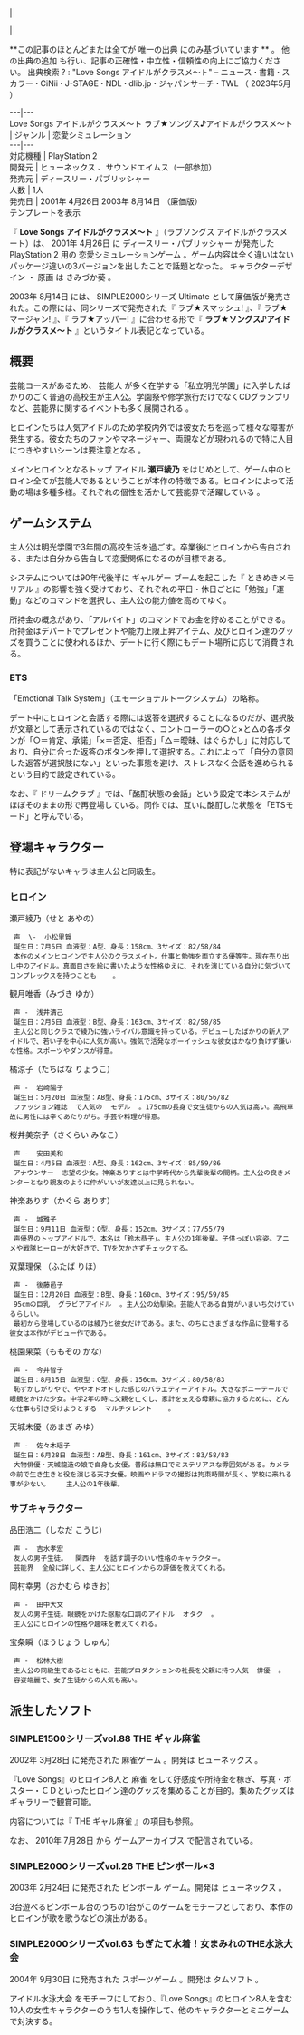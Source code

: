 |

|

**この記事のほとんどまたは全てが 唯一の出典  にのみ基づいています ** 。  他の出典の追加
も行い、記事の正確性・中立性・信頼性の向上にご協力ください。  出典検索  ?  :  "Love Songs アイドルがクラスメ〜ト"  –  ニュース
**·** 書籍  **·** スカラー  **·** CiNii  **·** J-STAGE  **·** NDL  **·** dlib.jp
**·** ジャパンサーチ  **·** TWL  （  2023年5月  ）  
  
---|---  
Love Songs アイドルがクラスメ〜ト  ラブ★ソングス♪アイドルがクラスメ〜ト  |  ジャンル  |  恋愛シミュレーション   
---|---  
対応機種  |  PlayStation 2   
開発元  |  ヒューネックス  、サウンドエイムス（一部参加）   
発売元  |  ディースリー・パブリッシャー   
人数  |  1人   
発売日  |  2001年  4月26日  2003年  8月14日  （廉価版）   
テンプレートを表示  
  
『 **Love Songs アイドルがクラスメ〜ト** 』（ラブソングス アイドルがクラスメート）は、  2001年  4月26日  に
ディースリー・パブリッシャー  が発売した  PlayStation 2  用の  恋愛シミュレーションゲーム
。ゲーム内容は全く違いはないパッケージ違いの3バージョンを出したことで話題となった。  キャラクターデザイン  ・  原画  は  きみづか葵  。

2003年  8月14日  には、  SIMPLE2000シリーズ Ultimate  として廉価版が発売された。この際には、同シリーズで発売された『
ラブ★スマッシュ!  』、『  ラブ★マージャン!  』、『  ラブ★アッパー!  』に合わせる形で『 **ラブ★ソングス♪アイドルがクラスメ〜ト**
』というタイトル表記となっている。

##  概要  

芸能コースがあるため、  芸能人
が多く在学する「私立明光学園」に入学したばかりのごく普通の高校生が主人公。学園祭や修学旅行だけでなくCDグランプリなど、芸能界に関するイベントも多く展開される
  。

ヒロインたちは人気アイドルのため学校内外では彼女たちを巡って様々な障害が発生する。彼女たちのファンやマネージャー、両親などが現われるので特に人目につきやすいシーンは要注意となる
  。

メインヒロインとなるトップ  アイドル  **瀬戸綾乃**
をはじめとして、ゲーム中のヒロイン全てが芸能人であるということが本作の特徴である。ヒロインによって活動の場は多種多様。それぞれの個性を活かして芸能界で活躍している
  。

##  ゲームシステム  

主人公は明光学園で3年間の高校生活を過ごす。卒業後にヒロインから告白される、または自分から告白して恋愛関係になるのが目標である。

システムについては90年代後半に  ギャルゲー  ブームを起こした『  ときめきメモリアル
』の影響を強く受けており、それぞれの平日・休日ごとに「勉強」「運動」などのコマンドを選択し、主人公の能力値を高めてゆく。

所持金の概念があり、「アルバイト」のコマンドでお金を貯めることができる。所持金はデパートでプレゼントや能力上限上昇アイテム、及びヒロイン達のグッズを買うことに使われるほか、デートに行く際にもデート場所に応じて消費される。

###  ETS  

「Emotional Talk System」（エモーショナルトークシステム）の略称。

デート中にヒロインと会話する際には返答を選択することになるのだが、選択肢が文章として表示されているのではなく、コントローラーの○と×と△の各ボタンが「○＝肯定、承諾」「×＝否定、拒否」「△＝曖昧、はぐらかし」に対応しており、自分に合った返答のボタンを押して選択する。これによって「自分の意図した返答が選択肢にない」といった事態を避け、ストレスなく会話を進められるという目的で設定されている。

なお、『  ドリームクラブ
』では、「酩酊状態の会話」という設定で本システムがほぼそのままの形で再登場している。同作では、互いに酩酊した状態を「ETSモード」と呼んでいる。

##  登場キャラクター  

特に表記がないキャラは主人公と同級生。

###  ヒロイン  

瀬戸綾乃（せと あやの）

     声  \-  小松里賀 
     誕生日：7月6日 血液型：A型、身長：158cm、3サイズ：82/58/84 
     本作のメインヒロインで主人公のクラスメイト。仕事と勉強を両立する優等生。現在売り出し中のアイドル。真面目さを絵に書いたような性格ゆえに、それを演じている自分に気づいてコンプレックスを持つことも    。 
観月唯香（みづき ゆか）

     声 -  浅井清己 
     誕生日：2月6日 血液型：B型、身長：163cm、3サイズ：82/58/85 
     主人公と同じクラスで綾乃に強いライバル意識を持っている。デビューしたばかりの新人アイドルで、若い子を中心に人気が高い。強気で活発なボーイッシュな彼女はかなり負けず嫌いな性格。スポーツやダンスが得意。 
橘涼子（たちばな りょうこ）

     声 -  岩崎陽子 
     誕生日：5月20日 血液型：AB型、身長：175cm、3サイズ：80/56/82 
     ファッション雑誌  で人気の  モデル  。175cmの長身で女生徒からの人気は高い。高飛車故に男性には辛くあたりがち。手芸や料理が得意。 
桜井美奈子（さくらい みなこ）

     声 -  安田美和 
     誕生日：4月5日 血液型：A型、身長：162cm、3サイズ：85/59/86 
     アナウンサー  志望の少女。神楽ありすとは中学時代から先輩後輩の間柄。主人公の良きメンターとなり親友のように仲がいいが友達以上に見られない。 
神楽ありす（かぐら ありす）

     声 -  城雅子 
     誕生日：9月11日 血液型：O型、身長：152cm、3サイズ：77/55/79 
     声優界のトップアイドルで、本名は「鈴木恭子」。主人公の1年後輩。子供っぽい容姿。アニメや戦隊ヒーローが大好きで、TVを欠かさずチェックする。 
双葉理保  （ふたば りほ）

     声 -  後藤邑子 
     誕生日：12月20日 血液型：B型、身長：160cm、3サイズ：95/59/85 
     95cmの巨乳  グラビアアイドル  。主人公の幼馴染。芸能人である自覚がいまいち欠けているらしい。 
     最初から登場しているのは綾乃と彼女だけである。また、のちにさまざまな作品に登場する彼女は本作がデビュー作である。 
桃園果菜（ももぞの かな）

     声 -  今井智子 
     誕生日：8月15日 血液型：O型、身長：156cm、3サイズ：80/58/83 
     恥ずかしがりやで、ややオドオドした感じのバラエティーアイドル。大きなポニーテールで眼鏡をかけた少女。中学2年の時に父親を亡くし、家計を支える母親に協力するために、どんな仕事も引き受けようとする  マルチタレント    。 
天城未優（あまぎ みゆ）

     声 -  佐々木瑶子 
     誕生日：6月28日 血液型：AB型、身長：161cm、3サイズ：83/58/83   
     大物俳優・天城龍造の娘で自身も女優。普段は無口でミステリアスな雰囲気がある。カメラの前で生き生きと役を演じる天才女優。映画やドラマの撮影は拘束時間が長く、学校に来れる事が少ない。    主人公の1年後輩。 

###  サブキャラクター  

品田浩二（しなだ こうじ）

     声 -  吉水孝宏 
     友人の男子生徒。  関西弁  を話す調子のいい性格のキャラクター。 
     芸能界  全般に詳しく、主人公にヒロインからの評価を教えてくれる。 
岡村幸男（おかむら ゆきお）

     声 -  田中大文 
     友人の男子生徒。眼鏡をかけた慇懃な口調のアイドル  オタク  。 
     主人公にヒロインの性格や趣味を教えてくれる。 
宝条瞬（ほうじょう しゅん）

     声 -  松林大樹 
     主人公の同級生であるとともに、芸能プロダクションの社長を父親に持つ人気  俳優  。 
     容姿端麗で、女子生徒からの人気も高い。 

##  派生したソフト  

###  SIMPLE1500シリーズvol.88 THE ギャル麻雀  

2002年  3月28日  に発売された  麻雀ゲーム  。開発は  ヒューネックス  。

『Love Songs』のヒロイン8人と  麻雀
をして好感度や所持金を稼ぎ、写真・ポスター・ＣＤといったヒロイン達のグッズを集めることが目的。集めたグッズはギャラリーで観賞可能。

内容については『  THE ギャル麻雀  』の項目も参照。

なお、  2010年  7月28日  から  ゲームアーカイブス  で配信されている。

###  SIMPLE2000シリーズvol.26 THE ピンボール×3  

2003年  2月24日  に発売された  ピンボール  ゲーム。開発は  ヒューネックス  。

3台遊べるピンボール台のうちの1台がこのゲームをモチーフとしており、本作のヒロインが歌を歌うなどの演出がある。

###  SIMPLE2000シリーズvol.63 もぎたて水着！女まみれのTHE水泳大会  

2004年  9月30日  に発売された  スポーツゲーム  。開発は  タムソフト  。

アイドル水泳大会  をモチーフにしており、『Love
Songs』のヒロイン8人を含む10人の女性キャラクターのうち1人を操作して、他のキャラクターとミニゲームで対決する。

